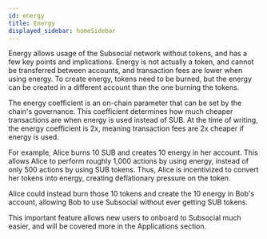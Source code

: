 ```yaml
---
id: energy
title: Energy
displayed_sidebar: homeSidebar
---
```


Energy allows usage of the Subsocial network without tokens, and has a few key points and implications. 
Energy is not actually a token, and cannot be transferred between accounts, and transaction fees are lower when using energy.
To create energy, tokens need to be burned, but the energy can be created in a different account than the one burning the tokens.

The energy coefficient is an on-chain parameter that can be set by the chain's governance. This coefficient determines how much cheaper transactions are when energy is used instead of SUB. At the time of writing, the energy coefficient is 2x, meaning transaction fees are 2x cheaper if energy is used.

For example, Alice burns 10 SUB and creates 10 energy in her account. 
This allows Alice to perform roughly 1,000 actions by using energy, instead of only 500 actions by using SUB tokens. 
Thus, Alice is incentivized to convert her tokens into energy, creating deflationary pressure on the token.

Alice could instead burn those 10 tokens and create the 10 energy in Bob's account, allowing Bob to use Subsocial without ever getting SUB tokens.

This important feature allows new users to onboard to Subsocial much easier, and will be covered more in the Applications section.
